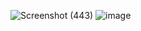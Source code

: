 ![Screenshot (443)](https://user-images.githubusercontent.com/89120960/205025057-7e7946ff-55bb-4fe7-ad7f-15a4ebc939a2.png)
![image](https://user-images.githubusercontent.com/89120960/205025072-88773407-6744-42fb-b708-557b7675d645.png)
